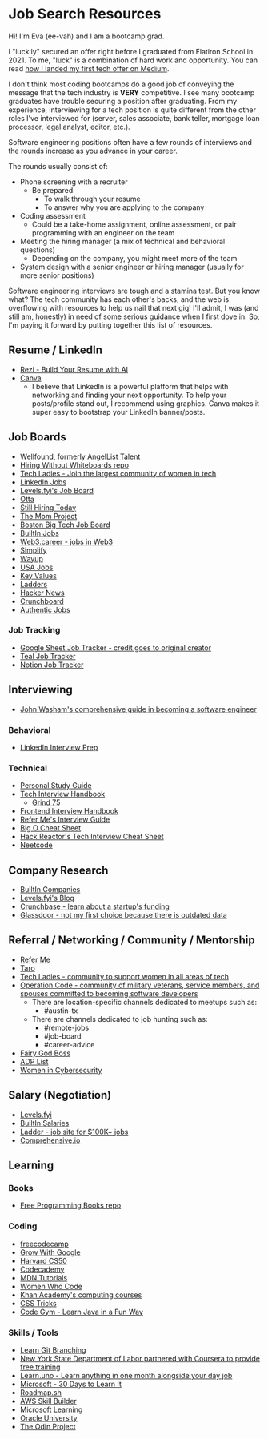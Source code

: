 # Job Search Resources

Hi! I'm Eva (ee-vah) and I am a bootcamp grad.

I "luckily" secured an offer right before I graduated from Flatiron School in 2021. To me, "luck" is a combination of hard work and opportunity. You can read [how I landed my first tech offer on Medium](https://medium.datadriveninvestor.com/how-i-landed-my-offer-tips-for-bootcamp-students-675a6d8096e9).

I don't think most coding bootcamps do a good job of conveying the message that the tech industry is **VERY** competitive. I see many bootcamp graduates have trouble securing a position after graduating. From my experience, interviewing for a tech position is quite different from the other roles I've interviewed for (server, sales associate, bank teller, mortgage loan processor, legal analyst, editor, etc.). 

Software engineering positions often have a few rounds of interviews and the rounds increase as you advance in your career. 

The rounds usually consist of:
- Phone screening with a recruiter
  - Be prepared:
    - To walk through your resume
    - To answer why you are applying to the company
- Coding assessment
  - Could be a take-home assignment, online assessment, or pair programming with an engineer on the team
- Meeting the hiring manager (a mix of technical and behavioral questions)
  - Depending on the company, you might meet more of the team
- System design with a senior engineer or hiring manager (usually for more senior positions)

Software engineering interviews are tough and a stamina test. But you know what? The tech community has each other's backs, and the web is overflowing with resources to help us nail that next gig! I'll admit, I was (and still am, honestly) in need of some serious guidance when I first dove in. So, I'm paying it forward by putting together this list of resources. 

## Resume / LinkedIn
- [Rezi - Build Your Resume with AI](https://www.rezi.ai/)
- [Canva](https://www.canva.com/)
  - I believe that LinkedIn is a powerful platform that helps with networking and finding your next opportunity. To help your posts/profile stand out, I recommend using graphics. Canva makes it super easy to bootstrap your LinkedIn banner/posts. 
  
## Job Boards
- [Wellfound, formerly AngelList Talent](https://wellfound.com/)
- [Hiring Without Whiteboards repo](https://github.com/poteto/hiring-without-whiteboards)
- [Tech Ladies - Join the largest community of women in tech](https://www.hiretechladies.com/join)
- [LinkedIn Jobs](https://www.linkedin.com/jobs/)
- [Levels.fyi's Job Board](https://www.levels.fyi/jobs)
- [Otta](https://otta.com/)
- [Still Hiring Today](https://stillhiring.today/)
- [The Mom Project](https://themomproject.com/join)
- [Boston Big Tech Job Board](https://mgmtboston.com/boston-tech-big-board/)
- [BuiltIn Jobs](https://builtin.com/jobs)
- [Web3.career - jobs in Web3](https://web3.career/)
- [Simplify](https://simplify.jobs/)
- [Wayup](https://www.wayup.com/)
- [USA Jobs](https://www.usajobs.gov/Search/Results?show=mco&hp=public&p=1)
- [Key Values](https://www.keyvalues.com/)
- [Ladders](https://www.theladders.com/jobs/search-jobs?)
- [Hacker News](https://news.ycombinator.com/jobs?)
- [Crunchboard](https://www.crunchboard.com/jobs?)
- [Authentic Jobs](https://authenticjobs.com/)

### Job Tracking
- [Google Sheet Job Tracker - credit goes to original creator](https://docs.google.com/spreadsheets/d/1hDxRLV9XT7quVhelbhqMvn8PcaQDF2fJzfljHEvqBQ4/edit?usp=sharing)
- [Teal Job Tracker](https://www.tealhq.com/tools/job-tracker)
- [Notion Job Tracker](https://www.notion.so/templates/job-hunt-tracker)

## Interviewing
- [John Washam's comprehensive guide in becoming a software engineer](https://github.com/jwasham/coding-interview-university)

### Behavioral
- [LinkedIn Interview Prep](https://www.linkedin.com/interview-prep/assessments/urn:li:fsd_assessment:(1,a)/question/urn:li:fsd_assessmentQuestion:(10011,aq11)/)

### Technical
- [Personal Study Guide](https://github.com/yizheng1709/InterviewPrep)
- [Tech Interview Handbook](https://www.techinterviewhandbook.org/software-engineering-interview-guide/)
  - [Grind 75](https://www.techinterviewhandbook.org/grind75)
- [Frontend Interview Handbook](https://www.frontendinterviewhandbook.com/)
- [Refer Me's Interview Guide](https://resources.refer.me/)
- [Big O Cheat Sheet](https://www.bigocheatsheet.com/)
- [Hack Reactor's Tech Interview Cheat Sheet](https://github.com/hackreactor/Tech-Interview-Cheat-Sheet)
- [Neetcode](https://neetcode.io/)

## Company Research
- [BuiltIn Companies](https://builtin.com/companies)
- [Levels.fyi's Blog](https://www.levels.fyi/blog/)
- [Crunchbase - learn about a startup's funding](https://www.crunchbase.com/)
- [Glassdoor - not my first choice because there is outdated data](https://www.glassdoor.com/)

## Referral / Networking / Community / Mentorship
- [Refer Me](https://www.refer.me/)
- [Taro](https://www.jointaro.com/)
- [Tech Ladies - community to support women in all areas of tech](https://www.hiretechladies.com/community)
- [Operation Code - community of military veterans, service members, and spouses committed to becoming software developers](https://operationcode.org/)
  - There are location-specific channels dedicated to meetups such as:
    - #austin-tx 
  - There are channels dedicated to job hunting such as:
    - #remote-jobs
    - #job-board
    - #career-advice
- [Fairy God Boss](https://fairygodboss.com/)
- [ADP List](https://adplist.org/)
- [Women in Cybersecurity](https://www.wicys.org/initiatives/mentorship-1/)

## Salary (Negotiation)
- [Levels.fyi](https://www.levels.fyi)
- [BuiltIn Salaries](https://builtin.com/salaries)
- [Ladder - job site for $100K+ jobs](https://www.theladders.com/)
- [Comprehensive.io](https://www.comprehensive.io/)

## Learning

### Books
- [Free Programming Books repo](https://github.com/EbookFoundation/free-programming-books)

### Coding
- [freecodecamp](https://www.freecodecamp.org/)
- [Grow With Google](https://grow.google/certificates/#?modal_active=none)
- [Harvard CS50](https://cs50.harvard.edu/x/2023/)
- [Codecademy](https://www.codecademy.com)
- [MDN Tutorials](https://developer.mozilla.org/en-US/docs/Web/Tutorials)
- [Women Who Code](https://members.womenwhocode.com/resources/)
- [Khan Academy's computing courses](https://www.khanacademy.org/computing)
- [CSS Tricks](https://css-tricks.com/)
- [Code Gym - Learn Java in a Fun Way](https://codegym.cc/)
  
### Skills / Tools
- [Learn Git Branching](https://learngitbranching.js.org/?locale=en_US)
- [New York State Department of Labor partnered with Coursera to provide free training](https://dol.ny.gov/online-learning-coursera)
- [Learn.uno - Learn anything in one month alongside your day job](https://learn.uno/learning/)
- [Microsoft - 30 Days to Learn It](https://developer.microsoft.com/en-us/offers/30-days-to-learn-it)
- [Roadmap.sh](https://roadmap.sh/)
- [AWS Skill Builder](https://skillbuilder.aws/)
- [Microsoft Learning](https://learn.microsoft.com/en-us/training/browse/?products=azure%2Csql-server%2Cwindows-server)
- [Oracle University](https://mylearn.oracle.com/ou/home)
- [The Odin Project](https://www.theodinproject.com/)

